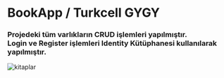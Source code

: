 # BookApp / Turkcell GYGY

<h3> Projedeki tüm varlıkların CRUD işlemleri yapılmıştır. <br>
      Login ve Register işlemleri Identity Kütüphanesi kullanılarak yapılmıştır.
 </h3
  
![kitaplar](https://github.com/denizbineklioglu/BookApp/assets/76698070/e24853cc-079b-4ff6-940d-2fd298df14e9)
